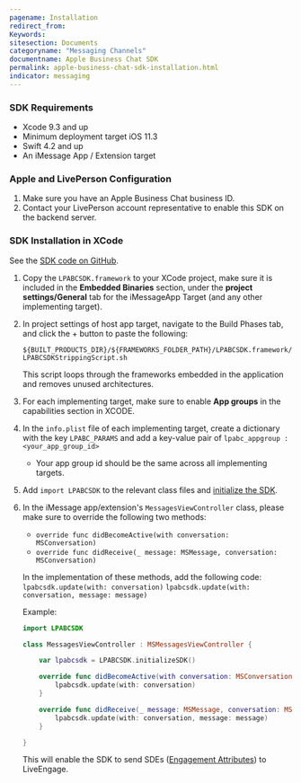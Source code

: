 ```yaml
---
pagename: Installation
redirect_from:
Keywords:
sitesection: Documents
categoryname: "Messaging Channels"
documentname: Apple Business Chat SDK
permalink: apple-business-chat-sdk-installation.html
indicator: messaging
---
```


### SDK Requirements

- Xcode 9.3 and up
- Minimum deployment target iOS 11.3
- Swift 4.2 and up
- An iMessage App / Extension target

### Apple and LivePerson Configuration
 
1. Make sure you have an Apple Business Chat business ID.
2. Contact your LivePerson account representative to enable this SDK on the backend server. 

### SDK Installation in XCode

See the [SDK code on GitHub](https://github.com/LivePersonInc/lpabcsdk).

1. Copy the `LPABCSDK.framework` to your XCode project, make sure it is included in the **Embedded Binaries** section, under the **project settings/General** tab for the iMessageApp Target (and any other implementing target).

2. In project settings of host app target, navigate to the Build Phases tab, and click the + button to paste the following:

    `${BUILT_PRODUCTS_DIR}/${FRAMEWORKS_FOLDER_PATH}/LPABCSDK.framework/LPABCSDKStrippingScript.sh`

    This script loops through the frameworks embedded in the application and removes unused architectures.

3. For each implementing target, make sure to enable **App groups** in the capabilities section in XCODE.

4. In the `info.plist` file of each implementing target, create a dictionary with the key `LPABC_PARAMS` and add a key-value pair of `lpabc_appgroup : <your_app_group_id>` 

    * Your app group id should be the same across all implementing targets.

5. Add `import LPABCSDK` to the relevant class files and [initialize the SDK](apple-business-chat-sdk-implementation.html#initializing-the-sdk).

6. In the iMessage app/extension's  `MessagesViewController` class,  please make sure to override the following two methods:

    - `override func didBecomeActive(with conversation: MSConversation)`	 
    - `override func didReceive(_ message: MSMessage, conversation: MSConversation)`

    In the implementation of these methods, add the following code: 
    `lpabcsdk.update(with: conversation)`
    `lpabcsdk.update(with: conversation, message: message)`

    Example:

    ```swift
    import LPABCSDK

    class MessagesViewController : MSMessagesViewController {

        var lpabcsdk = LPABCSDK.initializeSDK()

        override func didBecomeActive(with conversation: MSConversation) {
            lpabcsdk.update(with: conversation)
        }

        override func didReceive(_ message: MSMessage, conversation: MSConversation) {
            lpabcsdk.update(with: conversation, message: message)
        }

    }
    ```

    This will enable the SDK to send SDEs ([Engagement Attributes](engagement-attributes-types-of-engagement-attributes.html)) to LiveEngage.
